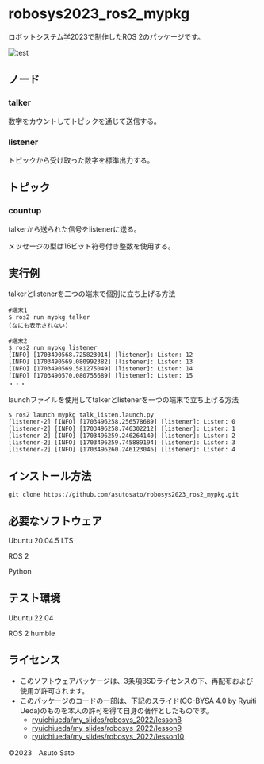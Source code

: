 # robosys2023_ros2_mypkg
ロボットシステム学2023で制作したROS 2のパッケージです。

![test](https://github.com/asutosato/robosys2023_ros2_mypkg/actions/workflows/test.yml/badge.svg)

## ノード

### talker
数字をカウントしてトピックを通じて送信する。

### listener
トピックから受け取った数字を標準出力する。

## トピック

### countup
talkerから送られた信号をlistenerに送る。

メッセージの型は16ビット符号付き整数を使用する。

## 実行例
talkerとlistenerを二つの端末で個別に立ち上げる方法

```
#端末1
$ ros2 run mypkg talker
(なにも表示されない)

#端末2
$ ros2 run mypkg listener
[INFO] [1703490568.725823014] [listener]: Listen: 12
[INFO] [1703490569.080992382] [listener]: Listen: 13
[INFO] [1703490569.581275049] [listener]: Listen: 14
[INFO] [1703490570.080755689] [listener]: Listen: 15
・・・
```

launchファイルを使用してtalkerとlistenerを一つの端末で立ち上げる方法

```
$ ros2 launch mypkg talk_listen.launch.py
[listener-2] [INFO] [1703496258.256578689] [listener]: Listen: 0
[listener-2] [INFO] [1703496258.746302212] [listener]: Listen: 1
[listener-2] [INFO] [1703496259.246264140] [listener]: Listen: 2
[listener-2] [INFO] [1703496259.745889194] [listener]: Listen: 3
[listener-2] [INFO] [1703496260.246123046] [listener]: Listen: 4
```

## インストール方法

```
git clone https://github.com/asutosato/robosys2023_ros2_mypkg.git
```


## 必要なソフトウェア
Ubuntu 20.04.5 LTS

ROS 2

Python

## テスト環境
Ubuntu 22.04

ROS 2 humble

## ライセンス
* このソフトウェアパッケージは、3条項BSDライセンスの下、再配布および使用が許可されます。
* このパッケージのコードの一部は、下記のスライド(CC-BYSA 4.0 by Ryuiti Ueda)のものを本人の許可を得て自身の著作としたものです。
   * [ryuichiueda/my_slides/robosys_2022/lesson8](https://ryuichiueda.github.io/my_slides/robosys_2022/lesson8.html#/22)
   * [ryuichiueda/my_slides/robosys_2022/lesson9](https://ryuichiueda.github.io/my_slides/robosys_2022/lesson9.html#/3)
   * [ryuichiueda/my_slides/robosys_2022/lesson10](https://ryuichiueda.github.io/my_slides/robosys_2022/lesson10.html#/4)


©2023　Asuto Sato

